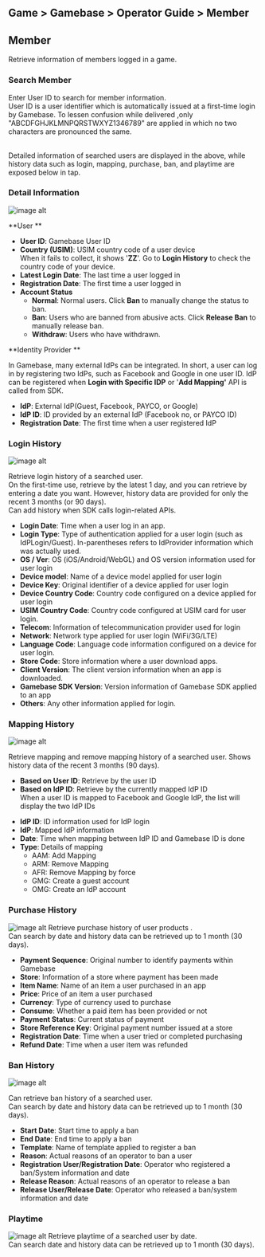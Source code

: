## Game > Gamebase > Operator Guide > Member

## Member

Retrieve information of members logged in a game. 


### Search Member

Enter User ID to search for member information.<br/>
User ID is a user identifier which is automatically issued at a first-time login by Gamebase. To lessen confusion while delivered ,only "ABCDFGHJKLMNPQRSTWXYZ1346789" are applied in which no two characters are pronounced the same.  <br/><br/>

Detailed information of searched users are displayed in the above, while history data such as login, mapping, purchase, ban, and playtime are exposed below in tap.   <br/>




### Detail Information
![image alt](http://static.toastoven.net/prod_gamebase/Operators_Guide/Console_Member_Member1_1.4.png)

**User ** <br/>

- **User ID**: Gamebase User ID 
- **Country (USIM)**: USIM country code of a user device <br/> When it fails to collect, it shows '**ZZ**'. Go to **Login History** to check the country code of your device.<br/>
- **Latest Login Date**: The last time a user logged in <br/>
- **Registration Date**: The first time a user logged in <br/>
- **Account Status**<br/>
  - **Normal**: Normal users. Click **Ban** to manually change the status to ban. <br/>
  - **Ban**: Users who are banned from abusive acts. Click **Release Ban** to manually release ban. <br/>
  - **Withdraw**: Users who have withdrawn. <br/>

**Identity Provider ** <br/>

In Gamebase, many external IdPs can be integrated. In short, a user can log in by registering two IdPs, such as Facebook and Google in one user ID. IdP can be registered when **Login with Specific IDP** or '**Add Mapping'** API is called from SDK. <br/>

- **IdP**: External IdP(Guest, Facebook, PAYCO, or Google)
- **IdP ID**: ID provided by an external IdP (Facebook no, or PAYCO ID)
- **Registration Date**: The first time when a user registered IdP 

### Login History
![image alt](http://static.toastoven.net/prod_gamebase/Operators_Guide/Console_Member_LoginHistory1_1.2.png)

Retrieve login history of a searched user. <br />
On the first-time use, retrieve by the latest 1 day, and you can retrieve by entering a date you want. However, history data are provided for only the recent 3 months (or 90 days).  <br />
Can add history when SDK calls login-related APIs. <br/>

- **Login Date**: Time when a user log in an app. 
- **Login Type**: Type of authentication applied for a user login (such as IdPLogin/Guest). In-parentheses refers to IdProvider information which was actually used. 
- **OS / Ver**: OS (iOS/Android/WebGL) and OS version information used for user login 
- **Device model**: Name of a device model applied for user login
- **Device Key**: Original identifier of a device applied for user login
- **Device Country Code**: Country code configured on a device applied for user login 
- **USIM Country Code**: Country code configured at USIM card for user login.
- **Telecom**: Information of telecommunication provider used for login 
- **Network**:  Network type applied for user login (WiFi/3G/LTE)
- **Language Code**: Language code information configured on a device for user login.
- **Store Code**: Store information where a user download apps.
- **Client Version**: The client version information when an app is downloaded.
- **Gamebase SDK Version**: Version information of Gamebase SDK applied to an app
- **Others**: Any other information applied for login.

### Mapping History
![image alt](http://static.toastoven.net/prod_gamebase/Operators_Guide/Console_Member_MappingHistory1_1.2.png)

Retrieve mapping and remove mapping history of a searched user. Shows history data of the recent 3 months (90 days). <br />

- **Based on User ID**: Retrieve by the user ID 
- **Based on IdP ID**: Retrieve by the currently mapped IdP ID <br/>
  When a user ID is mapped to Facebook and Google IdP, the list will display the two IdP IDs <br/>

* **IdP ID**: ID information used for IdP login
* **IdP**: Mapped IdP information   
* **Date**: Time when mapping between IdP ID and Gamebase ID is done 
* **Type**:  Details of mapping 
  - AAM: Add Mapping 
  - ARM: Remove Mapping
  - AFR: Remove Mapping by force
  - GMG: Create a guest account
  - OMG: Create an IdP account  

### Purchase History
![image alt](http://static.toastoven.net/prod_gamebase/Operators_Guide/Console_Member_PurchaseHistory1_1.0.png)
Retrieve purchase history of user products .<br />
Can search by date and history data can be retrieved up to 1 month (30 days). <br />

- **Payment Sequence**: Original number to identify payments within Gamebase
- **Store**: Information of a store where payment has been made
- **Item Name**: Name of an item a user purchased in an app
- **Price**: Price of an item a user purchased
- **Currency**: Type of currency used to purchase
- **Consume**: Whether a paid item has been provided or not
- **Payment Status**: Current status of payment
- **Store Reference Key**: Original payment number issued at a store 
- **Registration Date**: Time when a user tried or completed purchasing
- **Refund Date**: Time when a user item was refunded

### Ban History
![image alt](http://static.toastoven.net/prod_gamebase/Operators_Guide/Console_Member_BanHistory1_1.0.png)

Can retrieve ban history of a searched user.<br />
Can search by date and history data can be retrieved up to 1 month (30 days). <br />

- **Start Date**: Start time to apply a ban
- **End Date**:  End time to apply a ban
- **Template**: Name of template applied to register a ban 
- **Reason**: Actual reasons of an operator to ban a user
- **Registration User/Registration Date**: Operator who registered a ban/System information and date
- **Release Reason**: Actual reasons of an operator to release a ban
- **Release User/Release Date**: Operator who released a ban/system information and date

### Playtime
![image alt](http://static.toastoven.net/prod_gamebase/Operators_Guide/Console_Member_Playtime1_1.2.png)
Retrieve playtime of a searched user by date.<br />
Can search date and history data can be retrieved up to 1 month (30 days).<br />
